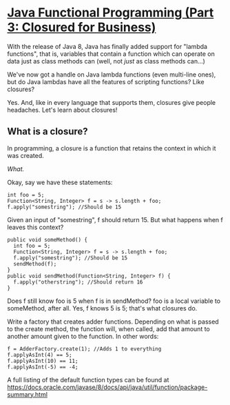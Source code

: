 # [Java Functional Programming (Part 3: Closured for Business)](https://www.codewars.com/kata/java-functional-programming-part-3-closured-for-business "https://www.codewars.com/kata/54a6d39a478d8e07e4000b69")

With the release of Java 8, Java has finally added support for "lambda functions", that is, variables that contain a function which can operate on data just as class methods can (well, not _just_ as class methods can...)

We've now got a handle on Java lambda functions (even multi-line ones), but do Java lambdas have all the features of scripting functions? Like closures?

Yes. And, like in every language that supports them, closures give people headaches. Let's learn about closures!

## What is a closure?

In programming, a closure is a function that retains the context in which it was created.

_What._

Okay, say we have these statements:

```
int foo = 5;
Function<String, Integer> f = s -> s.length + foo;
f.apply("somestring"); //Should be 15
```

Given an input of "somestring", f should return 15. But what happens when f leaves this context?

```
public void someMethod() {
  int foo = 5;
  Function<String, Integer> f = s -> s.length + foo;
  f.apply("somestring"); //Should be 15
  sendMethod(f);
}
public void sendMethod(Function<String, Integer> f) {
  f.apply("otherstring"); //Should return 16
}
```

Does f still know foo is 5 when f is in sendMethod? foo is a local variable to someMethod, after all. Yes, f knows 5 is 5; that's what closures do.

Write a factory that creates adder functions. Depending on what is passed to the create method, the function will, when called, add that amount to another amount given to the function. In other words:

```
f = AdderFactory.create(1); //Adds 1 to everything
f.applyAsInt(4) == 5;
f.applyAsInt(10) == 11;
f.applyAsInt(-5) == -4;
```

A full listing of the default function types can be found at https://docs.oracle.com/javase/8/docs/api/java/util/function/package-summary.html